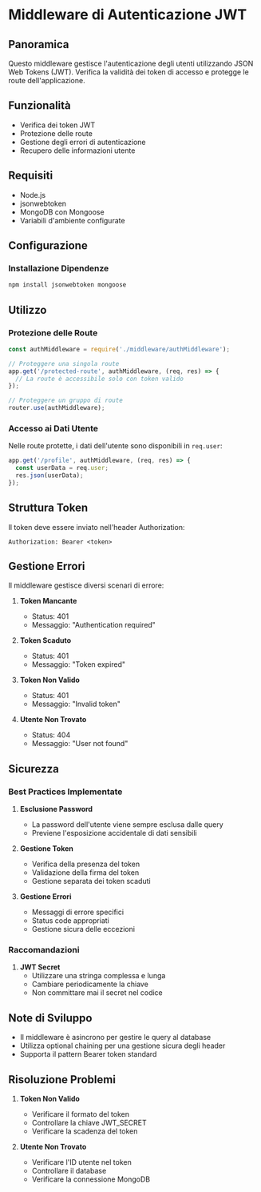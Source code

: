 # Middleware di Autenticazione JWT

## Panoramica
Questo middleware gestisce l'autenticazione degli utenti utilizzando JSON Web Tokens (JWT). Verifica la validità dei token di accesso e protegge le route dell'applicazione.

## Funzionalità
- Verifica dei token JWT
- Protezione delle route
- Gestione degli errori di autenticazione
- Recupero delle informazioni utente

## Requisiti
- Node.js
- jsonwebtoken
- MongoDB con Mongoose
- Variabili d'ambiente configurate

## Configurazione

### Installazione Dipendenze
```bash
npm install jsonwebtoken mongoose
```

## Utilizzo

### Protezione delle Route
```javascript
const authMiddleware = require('./middleware/authMiddleware');

// Proteggere una singola route
app.get('/protected-route', authMiddleware, (req, res) => {
  // La route è accessibile solo con token valido
});

// Proteggere un gruppo di route
router.use(authMiddleware);
```

### Accesso ai Dati Utente
Nelle route protette, i dati dell'utente sono disponibili in `req.user`:
```javascript
app.get('/profile', authMiddleware, (req, res) => {
  const userData = req.user;
  res.json(userData);
});
```

## Struttura Token
Il token deve essere inviato nell'header Authorization:
```
Authorization: Bearer <token>
```

## Gestione Errori
Il middleware gestisce diversi scenari di errore:

1. **Token Mancante**
   - Status: 401
   - Messaggio: "Authentication required"

2. **Token Scaduto**
   - Status: 401
   - Messaggio: "Token expired"

3. **Token Non Valido**
   - Status: 401
   - Messaggio: "Invalid token"

4. **Utente Non Trovato**
   - Status: 404
   - Messaggio: "User not found"

## Sicurezza

### Best Practices Implementate
1. **Esclusione Password**
   - La password dell'utente viene sempre esclusa dalle query
   - Previene l'esposizione accidentale di dati sensibili

2. **Gestione Token**
   - Verifica della presenza del token
   - Validazione della firma del token
   - Gestione separata dei token scaduti

3. **Gestione Errori**
   - Messaggi di errore specifici
   - Status code appropriati
   - Gestione sicura delle eccezioni

### Raccomandazioni
1. **JWT Secret**
   - Utilizzare una stringa complessa e lunga
   - Cambiare periodicamente la chiave
   - Non committare mai il secret nel codice

## Note di Sviluppo
- Il middleware è asincrono per gestire le query al database
- Utilizza optional chaining per una gestione sicura degli header
- Supporta il pattern Bearer token standard

## Risoluzione Problemi
1. **Token Non Valido**
   - Verificare il formato del token
   - Controllare la chiave JWT_SECRET
   - Verificare la scadenza del token

2. **Utente Non Trovato**
   - Verificare l'ID utente nel token
   - Controllare il database
   - Verificare la connessione MongoDB
